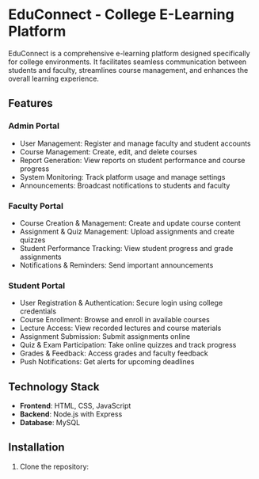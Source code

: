 # EduConnect - College E-Learning Platform

EduConnect is a comprehensive e-learning platform designed specifically for college environments. It facilitates seamless communication between students and faculty, streamlines course management, and enhances the overall learning experience.

## Features

### Admin Portal
- User Management: Register and manage faculty and student accounts
- Course Management: Create, edit, and delete courses
- Report Generation: View reports on student performance and course progress
- System Monitoring: Track platform usage and manage settings
- Announcements: Broadcast notifications to students and faculty

### Faculty Portal
- Course Creation & Management: Create and update course content
- Assignment & Quiz Management: Upload assignments and create quizzes
- Student Performance Tracking: View student progress and grade assignments
- Notifications & Reminders: Send important announcements

### Student Portal
- User Registration & Authentication: Secure login using college credentials
- Course Enrollment: Browse and enroll in available courses
- Lecture Access: View recorded lectures and course materials
- Assignment Submission: Submit assignments online
- Quiz & Exam Participation: Take online quizzes and track progress
- Grades & Feedback: Access grades and faculty feedback
- Push Notifications: Get alerts for upcoming deadlines

## Technology Stack

- **Frontend**: HTML, CSS, JavaScript
- **Backend**: Node.js with Express
- **Database**: MySQL

## Installation

1. Clone the repository:

